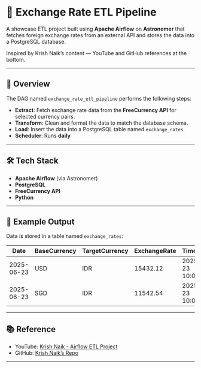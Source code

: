 # 💱 Exchange Rate ETL Pipeline

A showcase ETL project built using **Apache Airflow** on **Astronomer** that fetches foreign exchange rates from an external API and stores the data into a PostgreSQL database.

Inspired by Krish Naik’s content — YouTube and GitHub references at the bottom.

---

## 📌 Overview

The DAG named `exchange_rate_etl_pipeline` performs the following steps:

- **Extract**: Fetch exchange rate data from the **FreeCurrency API** for selected currency pairs.
- **Transform**: Clean and format the data to match the database schema.
- **Load**: Insert the data into a PostgreSQL table named `exchange_rates`.
- **Scheduler**: Runs **daily**

---

## 🛠️ Tech Stack

- **Apache Airflow** (via Astronomer)
- **PostgreSQL**
- **FreeCurrency API**
- **Python**

---

## 🧪 Example Output

Data is stored in a table named `exchange_rates`:

| Date       | BaseCurrency | TargetCurrency | ExchangeRate | Timestamp           |
|------------|--------------|----------------|---------------|---------------------|
| 2025-06-23 | USD          | IDR            | 15432.12      | 2025-06-23 10:00:00 |
| 2025-06-23 | SGD          | IDR            | 11542.54      | 2025-06-23 10:00:00 |

---

## 📚 Reference

- YouTube: [Krish Naik - Airflow ETL Project](https://www.youtube.com/watch?v=Y_vQyMljDsE)  
- GitHub: [Krish Naik’s Repo](https://github.com/krishnaik06/ETLWeather)

---

